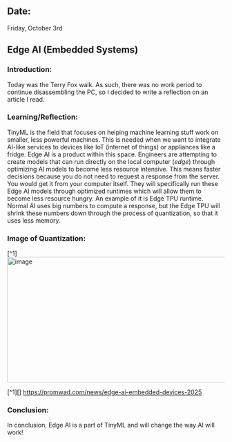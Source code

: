 ## Date:
Friday, October 3rd

## Edge AI (Embedded Systems)

### Introduction:
Today was the Terry Fox walk. As such, there was no work period to continue disassembling the PC, so I decided to write a reflection on an article I read. 

### Learning/Reflection:
TinyML is the field that focuses on helping machine learning stuff work on smaller, less powerful machines. This is needed when we want to integrate AI-like services to devices like IoT (internet of things) or appliances like a fridge. Edge AI is a product within this space. Engineers are attempting to create models that can run directly on the local computer (*edge*) through optimizing AI models to become less resource intensive. This means faster decisions because you do not need to request a response from the server. You would get it from your computer itself. They will specifically run these Edge AI models through optimized runtimes which will allow them to become less resource hungry. An example of it is Edge TPU runtime. Normal AI uses big numbers to compute a response, but the Edge TPU will shrink these numbers down through the process of quantization, so that it uses less memory. 


### Image of Quantization:
[^1]
<img width="516" height="290" alt="image" src="https://github.com/user-attachments/assets/34a23f41-3391-4097-b160-8976402080d3" />

[^1][]
https://promwad.com/news/edge-ai-embedded-devices-2025

### Conclusion:
In conclusion, Edge AI is a part of TinyML and will change the way AI will work!
